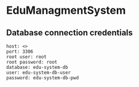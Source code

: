 # EduManagmentSystem

## Database connection credentials
```
host: <>
port: 3306
root user: root
root password: root
database: edu-system-db
user: edu-system-db-user
password: edu-system-db-pwd
```